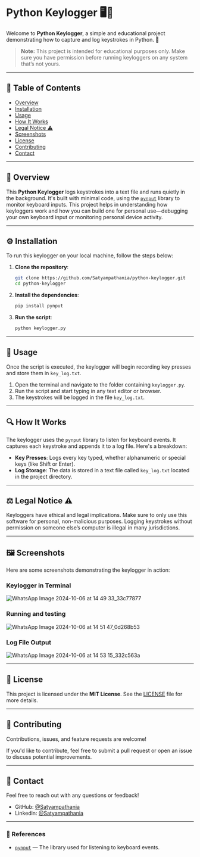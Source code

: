 # Python Keylogger 🖥️🔑

Welcome to **Python Keylogger**, a simple and educational project demonstrating how to capture and log keystrokes in Python. 🚀

> **Note:** This project is intended for educational purposes only. Make sure you have permission before running keyloggers on any system that’s not yours.

---

## 📜 Table of Contents

- [Overview](#-overview)
- [Installation](#-installation)
- [Usage](#-usage)
- [How It Works](#-how-it-works)
- [Legal Notice ⚠️](#-legal-notice-️)
- [Screenshots](#-screenshots)
- [License](#-license)
- [Contributing](#-contributing)
- [Contact](#-contact)

---

## 🧐 Overview

This **Python Keylogger** logs keystrokes into a text file and runs quietly in the background. It's built with minimal code, using the [`pynput`](https://pypi.org/project/pynput/) library to monitor keyboard inputs. This project helps in understanding how keyloggers work and how you can build one for personal use—debugging your own keyboard input or monitoring personal device activity.

---

## ⚙️ Installation

To run this keylogger on your local machine, follow the steps below:

1. **Clone the repository**:

    ```bash
    git clone https://github.com/Satyampathania/python-keylogger.git
    cd python-keylogger
    ```

2. **Install the dependencies**:

    ```bash
    pip install pynput
    ```

3. **Run the script**:

    ```bash
    python keylogger.py
    ```

---

## 🎯 Usage

Once the script is executed, the keylogger will begin recording key presses and store them in `key_log.txt`.

1. Open the terminal and navigate to the folder containing `keylogger.py`.
2. Run the script and start typing in any text editor or browser.
3. The keystrokes will be logged in the file `key_log.txt`.

---

## 🔍 How It Works

The keylogger uses the `pynput` library to listen for keyboard events. It captures each keystroke and appends it to a log file. Here's a breakdown:

- **Key Presses**: Logs every key typed, whether alphanumeric or special keys (like Shift or Enter).
- **Log Storage**: The data is stored in a text file called `key_log.txt` located in the project directory.

---

## ⚖️ Legal Notice ⚠️

Keyloggers have ethical and legal implications. Make sure to only use this software for personal, non-malicious purposes. Logging keystrokes without permission on someone else’s computer is illegal in many jurisdictions.

---

## 🖼️ Screenshots

Here are some screenshots demonstrating the keylogger in action:

### Keylogger in Terminal
![WhatsApp Image 2024-10-06 at 14 49 33_33c77877](https://github.com/user-attachments/assets/ffee21c3-84cf-4723-a159-fdda1cb751ae)

### Running and testing
![WhatsApp Image 2024-10-06 at 14 51 47_0d268b53](https://github.com/user-attachments/assets/c2b51a03-cf09-443e-bb80-8e2b352e4dfc)


### Log File Output
![WhatsApp Image 2024-10-06 at 14 53 15_332c563a](https://github.com/user-attachments/assets/f68bb52c-dfee-4e7f-9331-7cdedaee1f28)

---

## 📄 License

This project is licensed under the **MIT License**. See the [LICENSE](LICENSE) file for more details.

---

## 🤝 Contributing

Contributions, issues, and feature requests are welcome!

If you'd like to contribute, feel free to submit a pull request or open an issue to discuss potential improvements.

---

## 📧 Contact

Feel free to reach out with any questions or feedback!

- GitHub: [@Satyampathania](https://github.com/Satyampathania)
- Linkedin: [@Satyampathania](https://www.linkedin.com/in/satyam-pathania)

---

### 🔗 References

- [`pynput`](https://pypi.org/project/pynput/) — The library used for listening to keyboard events.
